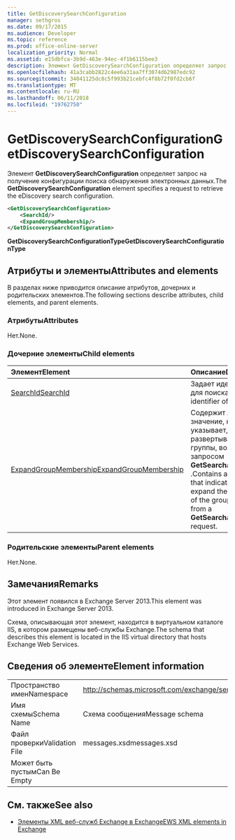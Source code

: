 ```yaml
---
title: GetDiscoverySearchConfiguration
manager: sethgros
ms.date: 09/17/2015
ms.audience: Developer
ms.topic: reference
ms.prod: office-online-server
localization_priority: Normal
ms.assetid: e15dbfca-3b9d-463e-94ec-4f1b6115bee3
description: Элемент GetDiscoverySearchConfiguration определяет запрос на получение конфигурации поиска обнаружения электронных данных.
ms.openlocfilehash: 41a3cabb2822c4ee6a31aa7ff3074d62987edc92
ms.sourcegitcommit: 34041125dc8c5f993b21cebfc4f8b72f0fd2cb6f
ms.translationtype: MT
ms.contentlocale: ru-RU
ms.lasthandoff: 06/11/2018
ms.locfileid: "19762750"
---
```

# <a name="getdiscoverysearchconfiguration"></a><span data-ttu-id="21294-103">GetDiscoverySearchConfiguration</span><span class="sxs-lookup"><span data-stu-id="21294-103">GetDiscoverySearchConfiguration</span></span>

<span data-ttu-id="21294-104">Элемент **GetDiscoverySearchConfiguration** определяет запрос на получение конфигурации поиска обнаружения электронных данных.</span><span class="sxs-lookup"><span data-stu-id="21294-104">The **GetDiscoverySearchConfiguration** element specifies a request to retrieve the eDiscovery search configuration.</span></span> 
  
```XML
<GetDiscoverySearchConfiguration>
    <SearchId/>
    <ExpandGroupMembership/>
</GetDiscoverySearchConfiguration>
```

 <span data-ttu-id="21294-105">**GetDiscoverySearchConfigurationType**</span><span class="sxs-lookup"><span data-stu-id="21294-105">**GetDiscoverySearchConfigurationType**</span></span>
## <a name="attributes-and-elements"></a><span data-ttu-id="21294-106">Атрибуты и элементы</span><span class="sxs-lookup"><span data-stu-id="21294-106">Attributes and elements</span></span>

<span data-ttu-id="21294-107">В разделах ниже приводится описание атрибутов, дочерних и родительских элементов.</span><span class="sxs-lookup"><span data-stu-id="21294-107">The following sections describe attributes, child elements, and parent elements.</span></span>
  
### <a name="attributes"></a><span data-ttu-id="21294-108">Атрибуты</span><span class="sxs-lookup"><span data-stu-id="21294-108">Attributes</span></span>

<span data-ttu-id="21294-109">Нет.</span><span class="sxs-lookup"><span data-stu-id="21294-109">None.</span></span>
  
### <a name="child-elements"></a><span data-ttu-id="21294-110">Дочерние элементы</span><span class="sxs-lookup"><span data-stu-id="21294-110">Child elements</span></span>

|<span data-ttu-id="21294-111">**Элемент**</span><span class="sxs-lookup"><span data-stu-id="21294-111">**Element**</span></span>|<span data-ttu-id="21294-112">**Описание**</span><span class="sxs-lookup"><span data-stu-id="21294-112">**Description**</span></span>|
|:-----|:-----|
|[<span data-ttu-id="21294-113">SearchId</span><span class="sxs-lookup"><span data-stu-id="21294-113">SearchId</span></span>](searchid.md) <br/> |<span data-ttu-id="21294-114">Задает идентификатор для поиска.</span><span class="sxs-lookup"><span data-stu-id="21294-114">Specifies the identifier of the search.</span></span>  <br/> |
|[<span data-ttu-id="21294-115">ExpandGroupMembership</span><span class="sxs-lookup"><span data-stu-id="21294-115">ExpandGroupMembership</span></span>](expandgroupmembership.md) <br/> |<span data-ttu-id="21294-116">Содержит логическое значение, которое указывает, следует ли развертывать членов группы, возвращаемый запросом **GetSearchableMailboxes** .</span><span class="sxs-lookup"><span data-stu-id="21294-116">Contains a Boolean value that indicates whether to expand the membership of the group returned from a **GetSearchableMailboxes** request.</span></span>  <br/> |
   
### <a name="parent-elements"></a><span data-ttu-id="21294-117">Родительские элементы</span><span class="sxs-lookup"><span data-stu-id="21294-117">Parent elements</span></span>

<span data-ttu-id="21294-118">Нет.</span><span class="sxs-lookup"><span data-stu-id="21294-118">None.</span></span>
  
## <a name="remarks"></a><span data-ttu-id="21294-119">Замечания</span><span class="sxs-lookup"><span data-stu-id="21294-119">Remarks</span></span>

<span data-ttu-id="21294-120">Этот элемент появился в Exchange Server 2013.</span><span class="sxs-lookup"><span data-stu-id="21294-120">This element was introduced in Exchange Server 2013.</span></span>
  
<span data-ttu-id="21294-121">Схема, описывающая этот элемент, находится в виртуальном каталоге IIS, в котором размещены веб-службы Exchange.</span><span class="sxs-lookup"><span data-stu-id="21294-121">The schema that describes this element is located in the IIS virtual directory that hosts Exchange Web Services.</span></span>
  
## <a name="element-information"></a><span data-ttu-id="21294-122">Сведения об элементе</span><span class="sxs-lookup"><span data-stu-id="21294-122">Element information</span></span>

|||
|:-----|:-----|
|<span data-ttu-id="21294-123">Пространство имен</span><span class="sxs-lookup"><span data-stu-id="21294-123">Namespace</span></span>  <br/> |http://schemas.microsoft.com/exchange/services/2006/messages  <br/> |
|<span data-ttu-id="21294-124">Имя схемы</span><span class="sxs-lookup"><span data-stu-id="21294-124">Schema Name</span></span>  <br/> |<span data-ttu-id="21294-125">Схема сообщения</span><span class="sxs-lookup"><span data-stu-id="21294-125">Message schema</span></span>  <br/> |
|<span data-ttu-id="21294-126">Файл проверки</span><span class="sxs-lookup"><span data-stu-id="21294-126">Validation File</span></span>  <br/> |<span data-ttu-id="21294-127">messages.xsd</span><span class="sxs-lookup"><span data-stu-id="21294-127">messages.xsd</span></span>  <br/> |
|<span data-ttu-id="21294-128">Может быть пустым</span><span class="sxs-lookup"><span data-stu-id="21294-128">Can Be Empty</span></span>  <br/> ||
   
## <a name="see-also"></a><span data-ttu-id="21294-129">См. также</span><span class="sxs-lookup"><span data-stu-id="21294-129">See also</span></span>



- [<span data-ttu-id="21294-130">Элементы XML веб-служб Exchange в Exchange</span><span class="sxs-lookup"><span data-stu-id="21294-130">EWS XML elements in Exchange</span></span>](ews-xml-elements-in-exchange.md)

